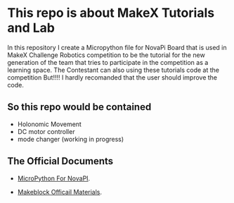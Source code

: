 <h1>This repo is about MakeX Tutorials and Lab</h1>
In this repository I create a Micropython file for NovaPi Board that is used in MakeX Challenge Robotics competition to be the tutorial for the new generation of the team that tries to participate in the competition as a learning space. The Contestant can also using these tutorials code at the competition But!!!! I hardly recomanded that the user should improve the code.

<h2>So this repo would be contained</h2>

- Holonomic Movement
- DC motor controller
- mode changer (working in progress)

<h2>The Official Documents</h2>

- [MicroPython For NovaPI](https://github.com/Makeblock-official/micropython-api-doc/tree/master/docs/novapi/modules/modules).

- [Makeblock Officail Materials](https://grabcad.com/library/data-of-makeblock-parts-1).

